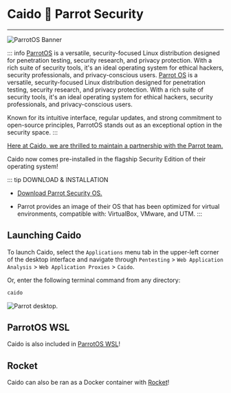 # Caido :handshake: Parrot Security

---

<img alt="ParrotOS Banner" src="/_images/caido_parrot.png" />

::: info
[ParrotOS](https://parrotsec.org/) is a versatile, security-focused Linux distribution designed for penetration testing, security research, and privacy protection. With a rich suite of security tools, it's an ideal operating system for ethical hackers, security professionals, and privacy-conscious users.
[Parrot OS](https://parrotsec.org/) is a versatile, security-focused Linux distribution designed for penetration testing, security research, and privacy protection. With a rich suite of security tools, it's an ideal operating system for ethical hackers, security professionals, and privacy-conscious users.

Known for its intuitive interface, regular updates, and strong commitment to open-source principles, ParrotOS stands out as an exceptional option in the security space.
:::

[Here at Caido, we are thrilled to maintain a partnership with the Parrot team.](https://parrotsec.org/blog/2025-01-11-parrot-caido/)

Caido now comes pre-installed in the flagship Security Edition of their operating system!

::: tip DOWNLOAD & INSTALLATION

- [Download Parrot Security OS.](https://parrotsec.org/download/)

- Parrot provides an image of their OS that has been optimized for virtual environments, compatible with: VirtualBox, VMware, and UTM.
:::

## Launching Caido

To launch Caido, select the `Applications` menu tab in the upper-left corner of the desktop interface and navigate through `Pentesting` > `Web Application Analysis` > `Web Application Proxies` > `Caido`.

Or, enter the following terminal command from any directory:

``` bash
caido
```

<img alt="Parrot desktop." src="/_images/parrot.png" no-shadow/>

## ParrotOS WSL

Caido is also included in [ParrotOS WSL](https://parrotsec.org/docs/installation/install-with-wsl/)!

## Rocket

Caido can also be ran as a Docker container with [Rocket](https://gitlab.com/parrotsec/project/rocket)!
